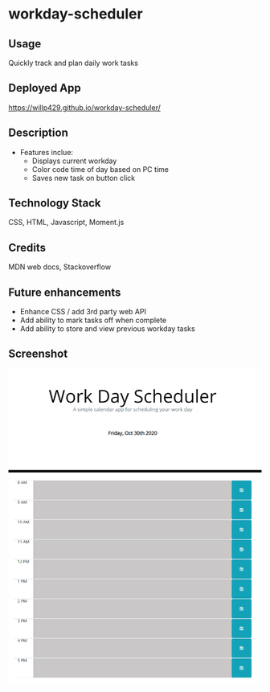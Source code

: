 # workday-scheduler

## Usage
Quickly track and plan daily work tasks

## Deployed App
https://willp429.github.io/workday-scheduler/

## Description
* Features inclue:
    * Displays current workday
    * Color code time of day based on PC time
    * Saves new task on button click

## Technology Stack
CSS, HTML, Javascript, Moment.js

## Credits
MDN web docs, Stackoverflow

## Future enhancements
* Enhance CSS / add 3rd party web API
* Add ability to mark tasks off when complete
* Add ability to store and view previous workday tasks

## Screenshot
![workday-scheduler](./assets/readme.jpg)